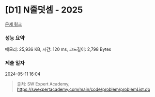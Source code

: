 # [D1] N줄덧셈 - 2025 

[문제 링크](https://swexpertacademy.com/main/code/problem/problemDetail.do?contestProbId=AV5QFZtaAscDFAUq) 

### 성능 요약

메모리: 25,936 KB, 시간: 120 ms, 코드길이: 2,798 Bytes

### 제출 일자

2024-05-11 16:04



> 출처: SW Expert Academy, https://swexpertacademy.com/main/code/problem/problemList.do